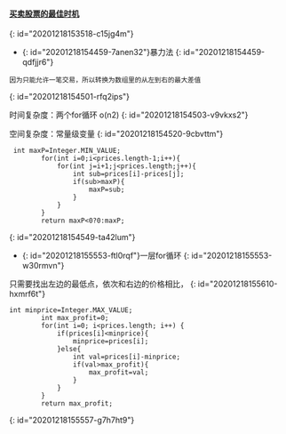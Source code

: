 #### [买卖股票的最佳时机](https://leetcode-cn.com/problems/best-time-to-buy-and-sell-stock/)
{: id="20201218153518-c15jg4m"}

* {: id="20201218154459-7anen32"}暴力法
{: id="20201218154459-qdfjjr6"}

```
因为只能允许一笔交易，所以转换为数组里的从左到右的最大差值
```
{: id="20201218154501-rfq2ips"}

时间复杂度：两个for循环 o(n2)
{: id="20201218154503-v9vkxs2"}

空间复杂度：常量级变量
{: id="20201218154520-9cbvttm"}

```
 int maxP=Integer.MIN_VALUE;
        for(int i=0;i<prices.length-1;i++){
            for(int j=i+1;j<prices.length;j++){
                int sub=prices[i]-prices[j];
                if(sub>maxP){
                    maxP=sub;
                }
            }
        }
        return maxP<0?0:maxP;
```
{: id="20201218154549-ta42lum"}

* {: id="20201218155553-ftl0rqf"}一层for循环
{: id="20201218155553-w30rmvn"}

只需要找出左边的最低点，依次和右边的价格相比，
{: id="20201218155610-hxmrf6t"}

```
int minprice=Integer.MAX_VALUE;
        int max_profit=0;
        for(int i=0; i<prices.length; i++) {
            if(prices[i]<minprice){
                minprice=prices[i];
            }else{
                int val=prices[i]-minprice;
                if(val>max_profit){
                    max_profit=val;
                }
            }
        }
        return max_profit;
```
{: id="20201218155557-g7h7ht9"}
